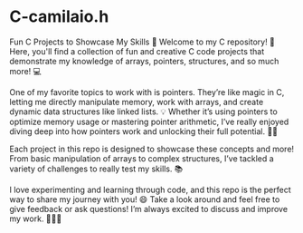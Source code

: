 # C-camilaio.h

Fun C Projects to Showcase My Skills 🚀
Welcome to my C repository! 🎉 Here, you'll find a collection of fun and creative C code projects that demonstrate my knowledge of arrays, pointers, structures, and so much more! 💻

One of my favorite topics to work with is pointers. They’re like magic in C, letting me directly manipulate memory, work with arrays, and create dynamic data structures like linked lists. 💡 Whether it’s using pointers to optimize memory usage or mastering pointer arithmetic, I’ve really enjoyed diving deep into how pointers work and unlocking their full potential. 🧠✨

Each project in this repo is designed to showcase these concepts and more! From basic manipulation of arrays to complex structures, I’ve tackled a variety of challenges to really test my skills. 📚

I love experimenting and learning through code, and this repo is the perfect way to share my journey with you! 😄 Take a look around and feel free to give feedback or ask questions! I’m always excited to discuss and improve my work. 👩‍💻✨

